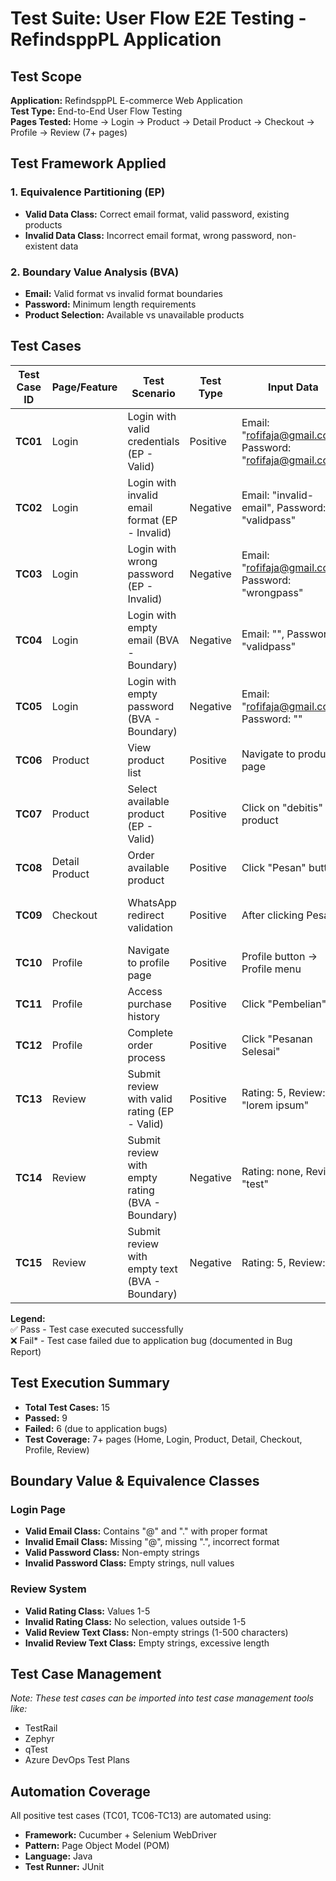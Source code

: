 # Test Suite: User Flow E2E Testing - RefindsppPL Application

## Test Scope

**Application:** RefindsppPL E-commerce Web Application  
**Test Type:** End-to-End User Flow Testing  
**Pages Tested:** Home → Login → Product → Detail Product → Checkout → Profile → Review (7+ pages)

## Test Framework Applied

### 1. Equivalence Partitioning (EP)

- **Valid Data Class:** Correct email format, valid password, existing products
- **Invalid Data Class:** Incorrect email format, wrong password, non-existent data

### 2. Boundary Value Analysis (BVA)

- **Email:** Valid format vs invalid format boundaries
- **Password:** Minimum length requirements
- **Product Selection:** Available vs unavailable products

## Test Cases

| Test Case ID | Page/Feature   | Test Scenario                                    | Test Type | Input Data                                                  | Expected Result                         | Status    |
| ------------ | -------------- | ------------------------------------------------ | --------- | ----------------------------------------------------------- | --------------------------------------- | --------- |
| **TC01**     | Login          | Login with valid credentials (EP - Valid)        | Positive  | Email: "rofifaja@gmail.com", Password: "rofifaja@gmail.com" | Login successful, redirect to dashboard | ✅ Pass   |
| **TC02**     | Login          | Login with invalid email format (EP - Invalid)   | Negative  | Email: "invalid-email", Password: "validpass"               | Error message: "Invalid email format"   | ❌ Fail\* |
| **TC03**     | Login          | Login with wrong password (EP - Invalid)         | Negative  | Email: "rofifaja@gmail.com", Password: "wrongpass"          | Error message: "Invalid credentials"    | ❌ Fail\* |
| **TC04**     | Login          | Login with empty email (BVA - Boundary)          | Negative  | Email: "", Password: "validpass"                            | Error message: "Email required"         | ❌ Fail\* |
| **TC05**     | Login          | Login with empty password (BVA - Boundary)       | Negative  | Email: "rofifaja@gmail.com", Password: ""                   | Error message: "Password required"      | ❌ Fail\* |
| **TC06**     | Product        | View product list                                | Positive  | Navigate to product page                                    | Product list displayed                  | ✅ Pass   |
| **TC07**     | Product        | Select available product (EP - Valid)            | Positive  | Click on "debitis" product                                  | Navigate to detail page                 | ✅ Pass   |
| **TC08**     | Detail Product | Order available product                          | Positive  | Click "Pesan" button                                        | Redirect to WhatsApp                    | ✅ Pass   |
| **TC09**     | Checkout       | WhatsApp redirect validation                     | Positive  | After clicking Pesan                                        | URL contains "wa.me" or "whatsapp"      | ✅ Pass   |
| **TC10**     | Profile        | Navigate to profile page                         | Positive  | Profile button → Profile menu                               | Navigate to profile page                | ✅ Pass   |
| **TC11**     | Profile        | Access purchase history                          | Positive  | Click "Pembelian" tab                                       | Purchase tab activated                  | ✅ Pass   |
| **TC12**     | Profile        | Complete order process                           | Positive  | Click "Pesanan Selesai"                                     | Alert appears                           | ✅ Pass   |
| **TC13**     | Review         | Submit review with valid rating (EP - Valid)     | Positive  | Rating: 5, Review: "lorem ipsum"                            | Review submitted successfully           | ✅ Pass   |
| **TC14**     | Review         | Submit review with empty rating (BVA - Boundary) | Negative  | Rating: none, Review: "test"                                | Error: "Rating required"                | ❌ Fail\* |
| **TC15**     | Review         | Submit review with empty text (BVA - Boundary)   | Negative  | Rating: 5, Review: ""                                       | Error: "Review text required"           | ❌ Fail\* |

**Legend:**  
✅ Pass - Test case executed successfully  
❌ Fail\* - Test case failed due to application bug (documented in Bug Report)

## Test Execution Summary

- **Total Test Cases:** 15
- **Passed:** 9
- **Failed:** 6 (due to application bugs)
- **Test Coverage:** 7+ pages (Home, Login, Product, Detail, Checkout, Profile, Review)

## Boundary Value & Equivalence Classes

### Login Page

- **Valid Email Class:** Contains "@" and "." with proper format
- **Invalid Email Class:** Missing "@", missing ".", incorrect format
- **Valid Password Class:** Non-empty strings
- **Invalid Password Class:** Empty strings, null values

### Review System

- **Valid Rating Class:** Values 1-5
- **Invalid Rating Class:** No selection, values outside 1-5
- **Valid Review Text Class:** Non-empty strings (1-500 characters)
- **Invalid Review Text Class:** Empty strings, excessive length

## Test Case Management

_Note: These test cases can be imported into test case management tools like:_

- TestRail
- Zephyr
- qTest
- Azure DevOps Test Plans

## Automation Coverage

All positive test cases (TC01, TC06-TC13) are automated using:

- **Framework:** Cucumber + Selenium WebDriver
- **Pattern:** Page Object Model (POM)
- **Language:** Java
- **Test Runner:** JUnit
